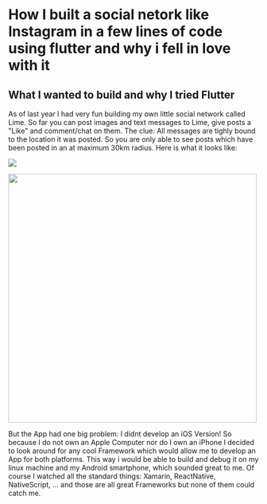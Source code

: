 # How I built a social netork like Instagram in a few lines of code using flutter and why i fell in love with it
## What I wanted to build and why I tried Flutter
As of last year I had very fun building my own little social network called Lime. So far you can post images and text messages  to Lime, give posts a "Like" and comment/chat on them. The clue: All messages are tighly bound to the location it was posted. So you are only able to see posts which have been posted in an at maximum 30km radius. Here is what it looks like:

![](https://github.com/fablue/building-a-social-network-with-flutter/blob/master/lime-preview.gif?raw=true)


<img src="https://github.com/fablue/building-a-social-network-with-flutter/blob/master/lime-preview.png?raw=true" width="500">

But the App had one big problem: I didnt develop an iOS Version! So because I do not own an Apple Computer nor do I own an iPhone I decided to look around for any cool Framework which would allow me to develop an App for both platforms. This way i would be able to build and debug it on my linux machine and my Android smartphone, which sounded great to me. Of course I watched all the standard things: Xamarin, ReactNative, NativeScript, ... and those are all great Frameworks but none of them could catch me. 
